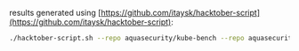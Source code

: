 results generated using [https://github.com/itaysk/hacktober-script](https://github.com/itaysk/hacktober-script):

```bash
./hacktober-script.sh --repo aquasecurity/kube-bench --repo aquasecurity/trivy --repo aquasecurity/fanal --repo aquasecurity/trivy-db --repo aquasecurity/vuln-list-update --repo aquasecurity/trivy-action --repo aquasecurity/trivy-vscode-extension --repo aquasecurity/tracee --repo aquasecurity/starboard --repo aquasecurity/kube-hunter --since 2020-09-30T00:00:00Z --before 2020-11-10T00:00:00Z --minpr 1 --token <redacted> --labels hacktoberfest-accepted --noclean
```